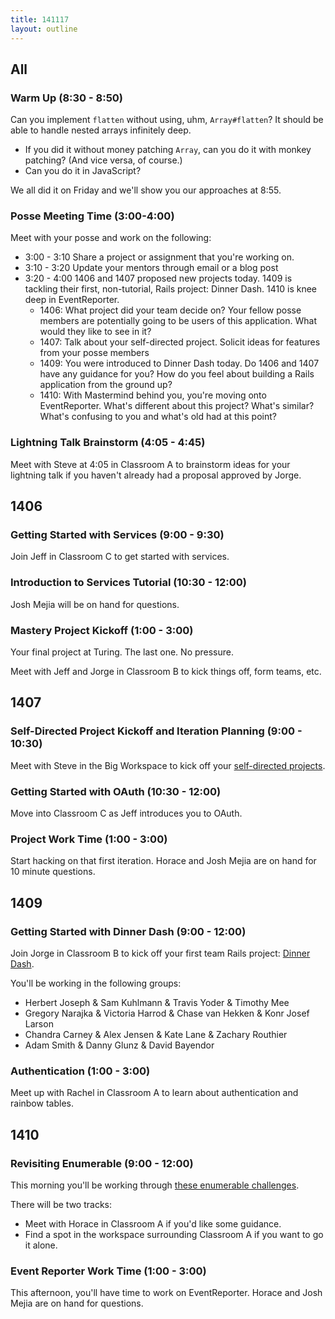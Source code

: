 ```yaml
---
title: 141117
layout: outline
---
```


## All

### Warm Up (8:30 - 8:50)

Can you implement `flatten` without using, uhm, `Array#flatten`? It should be able to handle nested arrays infinitely deep.

* If you did it without money patching `Array`, can you do it with monkey patching? (And vice versa, of course.)
* Can you do it in JavaScript?

We all did it on Friday and we'll show you our approaches at 8:55.

### Posse Meeting Time (3:00-4:00)

Meet with your posse and work on the following:

* 3:00 - 3:10 Share a project or assignment that you're working on.
* 3:10 - 3:20 Update your mentors through email or a blog post
* 3:20 - 4:00 1406 and 1407 proposed new projects today. 1409 is tackling their first, non-tutorial, Rails project: Dinner Dash. 1410 is knee deep in EventReporter.
  * 1406: What project did your team decide on? Your fellow posse members are potentially going to be users of this application. What would they like to see in it?
  * 1407: Talk about your self-directed project. Solicit ideas for features from your posse members
  * 1409: You were introduced to Dinner Dash today. Do 1406 and 1407 have any guidance for you? How do you feel about building a Rails application from the ground up?
  * 1410: With Mastermind behind you, you're moving onto EventReporter. What's different about this project? What's similar? What's confusing to you and what's old had at this point?

### Lightning Talk Brainstorm (4:05 - 4:45)

Meet with Steve at 4:05 in Classroom A to brainstorm ideas for your lightning talk if you haven't already had a proposal approved by Jorge.

## 1406

### Getting Started with Services (9:00 - 9:30)

Join Jeff in Classroom C to get started with services.

### Introduction to Services Tutorial (10:30 - 12:00)

Josh Mejia will be on hand for questions.

### Mastery Project Kickoff (1:00 - 3:00)

Your final project at Turing. The last one. No pressure.

Meet with Jeff and Jorge in Classroom B to kick things off, form teams, etc.

## 1407

### Self-Directed Project Kickoff and Iteration Planning (9:00 - 10:30)

Meet with Steve in the Big Workspace to kick off your [self-directed projects](https://github.com/turingschool/lesson_plans/blob/master/ruby_03-professional_rails_applications/self_directed_project.markdown).

### Getting Started with OAuth (10:30 - 12:00)

Move into Classroom C as Jeff introduces you to OAuth.

### Project Work Time (1:00 - 3:00)

Start hacking on that first iteration. Horace and Josh Mejia are on hand for 10 minute questions.

## 1409

### Getting Started with Dinner Dash (9:00 - 12:00)

Join Jorge in Classroom B to kick off your first team Rails project: [Dinner Dash](http://tutorials.jumpstartlab.com/projects/dinner_dash.html).

You'll be working in the following groups:

* Herbert Joseph & Sam Kuhlmann & Travis Yoder & Timothy Mee
* Gregory Narajka & Victoria Harrod & Chase van Hekken & Konr Josef Larson
* Chandra Carney & Alex Jensen & Kate Lane & Zachary Routhier
* Adam Smith & Danny Glunz & David Bayendor

### Authentication (1:00 - 3:00)

Meet up with Rachel in Classroom A to learn about authentication and rainbow tables.

## 1410

### Revisiting Enumerable (9:00 - 12:00)

This morning you'll be working through [these enumerable challenges](https://github.com/turingschool-examples/enumerable-challenges).

There will be two tracks:

* Meet with Horace in Classroom A if you'd like some guidance.
* Find a spot in the workspace surrounding Classroom A if you want to go it alone.

### Event Reporter Work Time (1:00 - 3:00)

This afternoon, you'll have time to work on EventReporter. Horace and Josh Mejia are on hand for questions.